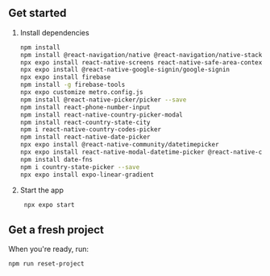 
## Get started

1. Install dependencies

   ```bash
   npm install
   npm install @react-navigation/native @react-navigation/native-stack
   npx expo install react-native-screens react-native-safe-area-context
   npx expo install @react-native-google-signin/google-signin
   npx expo install firebase
   npm install -g firebase-tools
   npx expo customize metro.config.js
   npm install @react-native-picker/picker --save
   npm install react-phone-number-input
   npm install react-native-country-picker-modal
   npm install react-country-state-city
   npm i react-native-country-codes-picker
   npm install react-native-date-picker
   npx expo install @react-native-community/datetimepicker
   npx expo install react-native-modal-datetime-picker @react-native-community/datetimepicker
   npm install date-fns
   npm i country-state-picker --save
   npx expo install expo-linear-gradient
   ```

2. Start the app

   ```bash
    npx expo start
   ```

## Get a fresh project

When you're ready, run:

```bash
npm run reset-project
```
